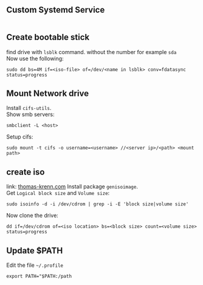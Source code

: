 
## Custom Systemd Service

```

```

## Create bootable stick
find drive with `lsblk` command. without the number for example `sda`  
Now use the following:
```
sudo dd bs=4M if=<iso-file> of=/dev/<name in lsblk> conv=fdatasync status=progress
```

## Mount Network drive
Install `cifs-utils`.  
Show smb servers:
```
smbclient -L <host>
```
Setup cifs:
```
sudo mount -t cifs -o username=<username> //<server ip>/<path> <mount path>
```

## create iso
link: [thomas-krenn.com](https://www.thomas-krenn.com/de/wiki/ISO_Image_von_CD_oder_DVD_unter_Linux_erstellen)
Install package `genisoimage`.  
Get `Logical block size` and `Volume size`:
```
sudo isoinfo -d -i /dev/cdrom | grep -i -E 'block size|volume size'
```
Now clone the drive:
```
dd if=/dev/cdrom of=<iso location> bs=<block size> count=<volume size> status=progress
```

## Update $PATH
Edit the file `~/.profile`
```
export PATH="$PATH:/path
```
